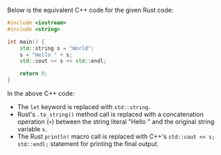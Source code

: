Below is the equivalent C++ code for the given Rust code:

```cpp
#include <iostream>
#include <string>

int main() {
    std::string s = "World";
    s = "Hello " + s;
    std::cout << s << std::endl;

    return 0;
}
```

In the above C++ code:
- The `let` keyword is replaced with `std::string`.
- Rust's `.to_string()` method call is replaced with a concatenation operation (`+`) between the string literal "Hello " and the original string variable `s`.
- The Rust `println!` macro call is replaced with C++'s `std::cout << s; std::endl;` statement for printing the final output.
